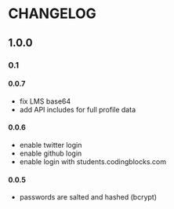 # CHANGELOG

## 1.0.0

### 0.1

#### 0.0.7
 - fix LMS base64
 - add API includes for full profile data

#### 0.0.6
 - enable twitter login
 - enable github login
 - enable login with students.codingblocks.com

#### 0.0.5
 - passwords are salted and hashed (bcrypt)